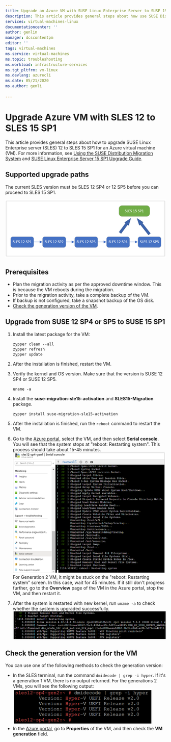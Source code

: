 ```yaml
---
title: Upgrade an Azure VM with SUSE Linux Enterprise Server to SUSE 15 SP1 | Microsoft Docs
description: This article provides general steps about how use SUSE Distribution Migration System to upgrade SUSE Linux Enterprise server to SUSE 15 SP1 for an Azure virtual machine..
services: virtual-machines-linux
documentationcenter: ''
author: genlin
manager: dcscontentpm
editor: ''
tags: virtual-machines
ms.service: virtual-machines
ms.topic: troubleshooting
ms.workload: infrastructure-services
ms.tgt_pltfrm: vm-linux
ms.devlang: azurecli
ms.date: 05/21/2020
ms.author: genli

---
```


# Upgrade Azure VM with SLES 12 to SLES 15 SP1

This article provides general steps about how to upgrade SUSE Linux Enterprise server (SLES) 12 to SLES 15 SP1 for an Azure virtual machine (VM). For more information, see [Using the SUSE Distribution Migration System](https://documentation.suse.com/suse-distribution-migration-system/1.0/single-html/distribution-migration-system/index.html) and [SUSE Linux Enterprise Server 15 SP1 Upgrade Guide](https://documentation.suse.com/sles/15-SP1/single-html/SLES-upgrade/index.html#sec-update-preparation-update).

## Supported upgrade paths
The current SLES version must be SLES 12 SP4 or 12 SP5 before you can proceed to SLES 15 SP1.

![The screenshot about supported upgrade path](./media/linux-upgrate-suse-15sp1/upgrade-path.png)

## Prerequisites

- Plan the migration activity as per the approved downtime window. This is because the VM reboots during the migration.
- Prior to the migration activity, take a complete backup of the VM.
- If backup is not configured, take a snapshot backup of the OS disk.
- [Check the generation version of the VM](#check-the-generation-version-for-the-VM).

## Upgrade from SUSE 12 SP4 or SP5 to SUSE 15 SP1

1. Install the latest package for the VM:

    ```
    zypper clean --all
    zypper refresh
    zypper update
    ```

2. After the installation is finished, restart the VM.

3. Verify the kernel and OS version. Make sure that the version is SUSE 12 SP4 or SUSE 12 SP5.

    ```
    uname -a
    ```

4. Install the **suse-migration-sle15-activation** and **SLES15-Migration** package.

   ```
   zypper install suse-migration-sle15-activation
   ```

5. After the installation is finished, run the `reboot` command to restart the VM.

6. Go to the [Azure portal](https://portal.azure.com), select the VM, and then select **Serial console**. You will see that the system stops at "reboot: Restarting system". This process should take about 15-45 minutes.
     ![The screenshot about the messages in the serial console](./media/linux-upgrate-suse-15sp1/reboot-message.png)
For Generation 2 VM, it might be stuck on the "reboot: Restarting system" screen. In this case, wait for 45 minutes. If it still don't progress further, go to the **Overview** page of the VM in the Azure portal, stop the VM, and then restart it.

8. After the system is restarted with new kernel, run `uname -a` to check whether the system is upgraded successfully.
     ![The screenshot about the messages in the serial console](./media/linux-upgrate-suse-15sp1/output-message.png)

## Check the generation version for the VM

You can use one of the following methods to check the generation version:

- In the SLES terminal,  run the command `dmidecode | grep -i hyper`. If it's a generation 1 VM,  there is no output returned. For the generations 2 VMs, you will see the following output:
     ![The screenshot about output for generation 2 vm](./media/linux-upgrate-suse-15sp1/output-gen2.png)
- In the [Azure portal](https://portal.azure.com),  go to **Properties**  of the VM, and then check the **VM generation** field.
